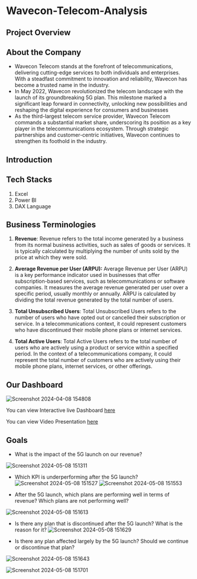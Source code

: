 # Wavecon-Telecom-Analysis

## Project Overview

## About the Company

* Wavecon Telecom stands at the forefront of telecommunications, delivering cutting-edge services to both individuals and enterprises. With a steadfast commitment to innovation and reliability, Wavecon has become a trusted name in the industry.
* In May 2022, Wavecon revolutionized the telecom landscape with the launch of its groundbreaking 5G plan. This milestone marked a significant leap forward in connectivity, unlocking new possibilities and reshaping the digital experience for consumers and businesses
* As the third-largest telecom service provider, Wavecon Telecom commands a substantial market share, underscoring its position as a key player in the telecommunications ecosystem. Through strategic partnerships and customer-centric initiatives, Wavecon continues to strengthen its foothold in the industry.

## Introduction

## Tech Stacks

1. Excel
2. Power BI
3. DAX Language

## Business Terminologies

1. **Revenue**: Revenue refers to the total income generated by a business from its normal business activities, such as sales of goods or services. It is typically calculated by multiplying the number of units sold by the price at which they were sold.
   
2. **Average Revenue per User (ARPU):** Average Revenue per User (ARPU) is a key performance indicator used in businesses that offer subscription-based services, such as telecommunications or software companies. It measures the average revenue generated per user over a specific period, usually monthly or annually. ARPU is calculated by dividing the total revenue generated by the total number of users.
   
3. **Total Unsubscribed Users**: Total Unsubscribed Users refers to the number of users who have opted out or cancelled their subscription or service. In a telecommunications context, it could represent customers who have discontinued their mobile phone plans or internet services.
   
4. **Total Active Users**: Total Active Users refers to the total number of users who are actively using a product or service within a specified period. In the context of a telecommunications company, it could represent the total number of customers who are actively using their mobile phone plans, internet services, or other offerings.

## Our Dashboard 
![Screenshot 2024-04-08 154808](https://github.com/Kartiksinghbisen/Wavecon-Telecom-Analysis/assets/139736045/479908a3-87b8-431b-b255-b859242a3775)



You can view Interactive live Dashboard [here](https://app.powerbi.com/view?r=eyJrIjoiYjE2ZmU3MzYtMDYzYy00NmFmLTg3Y2ItYzM2NjdjMjRiYTk5IiwidCI6ImM2ZTU0OWIzLTVmNDUtNDAzMi1hYWU5LWQ0MjQ0ZGM1YjJjNCJ9)

You can view Video Presentation [here](https://www.linkedin.com/posts/kartik-singh-bisen-545173278_codebasicsvirtualinternship-videopresentation-activity-7183786190750334976-c842?utm_source=share&utm_medium=member_desktop)

## Goals

*  What is the impact of the 5G launch on our revenue?

![Screenshot 2024-05-08 151311](https://github.com/Kartiksinghbisen/Wavecon-Telecom-Analysis/assets/139736045/6ce792ea-c70d-4c91-95eb-bc5a92bb6030)

* Which KPI is underperforming after the 5G launch?
![Screenshot 2024-05-08 151527](https://github.com/Kartiksinghbisen/Wavecon-Telecom-Analysis/assets/139736045/d11c2076-2f9e-4892-927e-4656587b77fb)
![Screenshot 2024-05-08 151553](https://github.com/Kartiksinghbisen/Wavecon-Telecom-Analysis/assets/139736045/b839e6f7-e7ba-4638-ad1c-81ef5d3c9ac2)



* After the 5G launch, which plans are performing well in terms of revenue? Which plans are not performing well?

![Screenshot 2024-05-08 151613](https://github.com/Kartiksinghbisen/Wavecon-Telecom-Analysis/assets/139736045/990837b8-28f4-4300-b091-5f230a2ced39)



* Is there any plan that is discontinued after the 5G launch? What is the reason for it?
![Screenshot 2024-05-08 151629](https://github.com/Kartiksinghbisen/Wavecon-Telecom-Analysis/assets/139736045/70bcddc6-184d-4855-8982-14d820037231)

* Is there any plan affected largely by the 5G launch? Should we continue or discontinue that plan?

![Screenshot 2024-05-08 151643](https://github.com/Kartiksinghbisen/Wavecon-Telecom-Analysis/assets/139736045/1c3c9c62-f00d-4d95-ba69-10694768f1d4)

![Screenshot 2024-05-08 151701](https://github.com/Kartiksinghbisen/Wavecon-Telecom-Analysis/assets/139736045/ff239a70-9aaf-4b32-af11-6d36177c9615)

